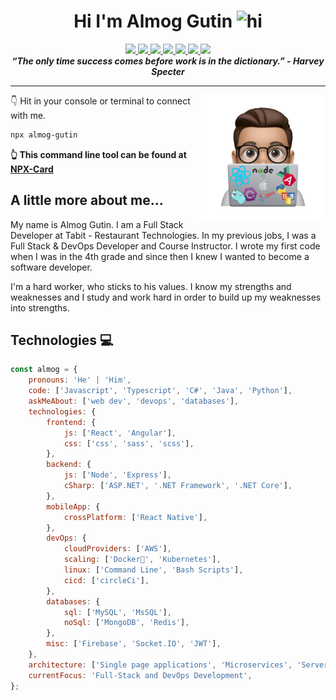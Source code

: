 <h1 align="center">Hi I'm Almog Gutin <img src="https://user-images.githubusercontent.com/1303154/88677602-1635ba80-d120-11ea-84d8-d263ba5fc3c0.gif" width="28px" alt="hi"></h1>

<p align="center"> 
    <a href="">
        <img src="https://img.shields.io/badge/-website-181717?style=for-the-badge&labelColor=black&logo=google-chrome&logoColor=white"/> 
    </a>
    <a href="https://www.linkedin.com/in/almoggutin/">
        <img src="https://img.shields.io/badge/-linkedin-0077B5?style=for-the-badge&labelColor=black&logo=linkedin&logoColor=0077B5"/>
    </a>
    <a href="mailto:almogm.gutin@gmail.com">
        <img src="https://img.shields.io/badge/-gmail-EA4335?style=for-the-badge&labelColor=black&logo=gmail&logoColor=EA4335"/>
    </a>
    <a href="https://twitter.com/almoggutin">
        <img src="https://img.shields.io/badge/-twitter-1DA1F2?style=for-the-badge&labelColor=black&logo=twitter&logoColor=1DA1F2%22"/>
    </a>
    <a href="https://github.com/almoggutin">
        <img src="https://img.shields.io/badge/-github-181717?style=for-the-badge&labelColor=black&logo=github&logoColor=white"/>
    </a>
    <a href="https://hub.docker.com/u/almoggutin">
        <img src="https://img.shields.io/badge/-docker-2496ED?style=for-the-badge&labelColor=black&logo=docker&logoColor=2496ED%22"/>
    </a>
    <a href="https://www.postman.com/almoggutin">
        <img src="https://img.shields.io/badge/-postman-orange?style=for-the-badge&labelColor=black&logo=postman&logoColor=orange"/>
    </a>
    <br/>
    <b><em>“The only time success comes before work is in the dictionary.” - Harvey Specter</em></b>
</p>

---

<img align='right' src="Images/PNG image-33F52D5498E9-1.png" width="200"/>

👇 Hit in your console or terminal to connect with me.

```bash
npx almog-gutin
```

**👆 This command line tool can be found at [NPX-Card](https://github.com/almoggutin/NPX-Card)**

## A little more about me...

My name is Almog Gutin. I am a Full Stack Developer at Tabit - Restaurant Technologies. In my previous jobs, I was a Full Stack & DevOps Developer and Course Instructor. I wrote my first code when I was in the 4th grade and since then I knew I wanted to become a software developer.

I'm a hard worker, who sticks to his values. I know my strengths and weaknesses and I study and work hard in order to build up my weaknesses into strengths.

## Technologies 💻

```javascript
const almog = {
    pronouns: 'He' | 'Him',
    code: ['Javascript', 'Typescript', 'C#', 'Java', 'Python'],
    askMeAbout: ['web dev', 'devops', 'databases'],
    technologies: {
        frontend: {
            js: ['React', 'Angular'],
            css: ['css', 'sass', 'scss'],
        },
        backend: {
            js: ['Node', 'Express'],
            cSharp: ['ASP.NET', '.NET Framework', '.NET Core'],
        },
        mobileApp: {
            crossPlatform: ['React Native'],
        },
        devOps: {
            cloudProviders: ['AWS'],
            scaling: ['Docker🐳', 'Kubernetes'],
            linux: ['Command Line', 'Bash Scripts'],
            cicd: ['circleCi'],
        },
        databases: {
            sql: ['MySQL', 'MsSQL'],
            noSql: ['MongoDB', 'Redis'],
        },
        misc: ['Firebase', 'Socket.IO', 'JWT'],
    },
    architecture: ['Single page applications', 'Microservices', 'Server Side Rendering'],
    currentFocus: 'Full-Stack and DevOps Development',
};
```
